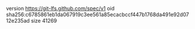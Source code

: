version https://git-lfs.github.com/spec/v1
oid sha256:c6785861eb1da067919c3ee561a85ecacbccf447b1768da491e92d0712e235ad
size 41269
